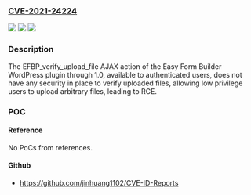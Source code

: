 ### [CVE-2021-24224](https://cve.mitre.org/cgi-bin/cvename.cgi?name=CVE-2021-24224)
![](https://img.shields.io/static/v1?label=Product&message=Easy%20Form%20Builder&color=blue)
![](https://img.shields.io/static/v1?label=Version&message=1.0%3C%3D%201.0%20&color=brighgreen)
![](https://img.shields.io/static/v1?label=Vulnerability&message=CWE-434%20Unrestricted%20Upload%20of%20File%20with%20Dangerous%20Type&color=brighgreen)

### Description

The EFBP_verify_upload_file AJAX action of the Easy Form Builder WordPress plugin through 1.0, available to authenticated users, does not have any security in place to verify uploaded files, allowing low privilege users to upload arbitrary files, leading to RCE.

### POC

#### Reference
No PoCs from references.

#### Github
- https://github.com/jinhuang1102/CVE-ID-Reports

